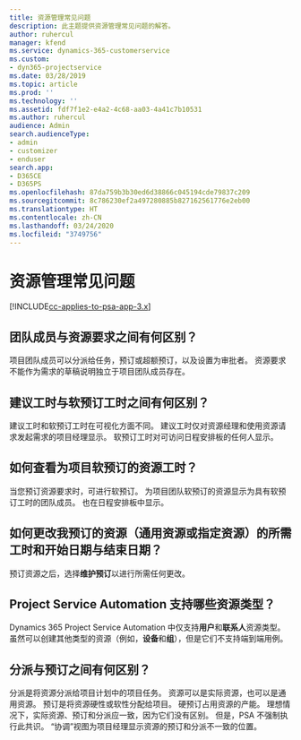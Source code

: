 ```yaml
---
title: 资源管理常见问题
description: 此主题提供资源管理常见问题的解答。
author: ruhercul
manager: kfend
ms.service: dynamics-365-customerservice
ms.custom:
- dyn365-projectservice
ms.date: 03/28/2019
ms.topic: article
ms.prod: ''
ms.technology: ''
ms.assetid: fdf7f1e2-e4a2-4c68-aa03-4a41c7b10531
ms.author: ruhercul
audience: Admin
search.audienceType:
- admin
- customizer
- enduser
search.app:
- D365CE
- D365PS
ms.openlocfilehash: 87da759b3b30ed6d38866c045194cde79837c209
ms.sourcegitcommit: 8c786230ef2a497280885b827162561776e2eb00
ms.translationtype: HT
ms.contentlocale: zh-CN
ms.lasthandoff: 03/24/2020
ms.locfileid: "3749756"
---
```

# <a name="resource-management-faq"></a>资源管理常见问题

[!INCLUDE[cc-applies-to-psa-app-3.x](../includes/cc-applies-to-psa-app-3x.md)]

## <a name="what-is-the-difference-between-a-team-member-and-a-resource-requirement"></a>团队成员与资源要求之间有何区别？

项目团队成员可以分派给任务，预订或超额预订，以及设置为审批者。 资源要求不能作为需求的草稿说明独立于项目团队成员存在。 

## <a name="what-is-the-difference-between-proposed-and-soft-booked-hours"></a>建议工时与软预订工时之间有何区别？

建议工时和软预订工时在可视化方面不同。 建议工时仅对资源经理和使用资源请求发起需求的项目经理显示。 软预订工时对可访问日程安排板的任何人显示。

## <a name="how-can-i-see-the-soft-booked-hours-for-resources-on-a-team"></a>如何查看为项目软预订的资源工时？

当您预订资源要求时，可进行软预订。 为项目团队软预订的资源显示为具有软预订工时的团队成员。 也在日程安排板中显示。

## <a name="how-do-i-change-the-required-hours-and-the-start-and-end-dates-for-a-resource-generic-or-named-that-i-booked"></a>如何更改我预订的资源（通用资源或指定资源）的所需工时和开始日期与结束日期？

预订资源之后，选择**维护预订**以进行所需任何更改。

## <a name="what-resources-types-does-project-service-automation-support"></a>Project Service Automation 支持哪些资源类型？

Dynamics 365 Project Service Automation 中仅支持**用户**和**联系人**资源类型。 虽然可以创建其他类型的资源（例如，**设备**和**组**），但是它们不支持端到端用例。

## <a name="what-is-the-difference-between-an-assignment-and-a-booking"></a>分派与预订之间有何区别？

分派是将资源分派给项目计划中的项目任务。 资源可以是实际资源，也可以是通用资源。 预订是将资源硬性或软性分配给项目。 硬预订占用资源的产能。 理想情况下，实际资源、预订和分派应一致，因为它们没有区别。 但是，PSA 不强制执行此共识。 “协调”视图为项目经理显示资源的预订和分派不一致的位置。
